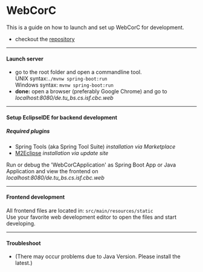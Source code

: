 # WebCorC

This is a guide on how to launch and set up WebCorC for development.
* checkout the [repository](https://svn.isf.cs.tu-bs.de/svn/webcorc)

---
#### Launch server

* go to the root folder and open a commandline tool.  
 UNIX syntax:`./mvnw spring-boot:run`  
  Windows syntax: `mvnw spring-boot:run`
* **done:** open a browser (preferably Google Chrome) and go to *localhost:8080/de.tu_bs.cs.isf.cbc.web*

---
#### Setup EclipseIDE for backend development

##### Required plugins
* Spring Tools (aka Spring Tool Suite) *installation via Marketplace*
* [M2Eclipse](https://www.eclipse.org/m2e/) *installation via update site*

Run or debug the 'WebCorCApplication' as Spring Boot App or Java Application 
and view the frontend on *localhost:8080/de.tu_bs.cs.isf.cbc.web*

___

#### Frontend development

All frontend files are located in: `src/main/resources/static`  
Use your favorite web development editor to open the files and start
developing. 

---
#### Troubleshoot

* (There may occur problems due to Java Version. Please install the latest.)